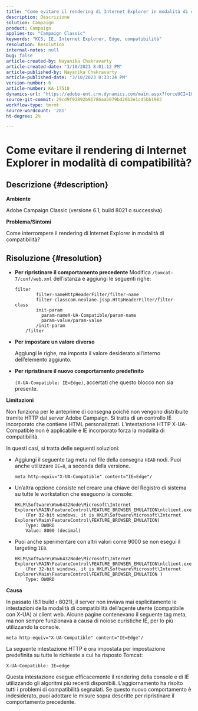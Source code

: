 ```yaml
---
title: "Come evitare il rendering di Internet Explorer in modalità di compatibilità?"
description: Descrizione
solution: Campaign
product: Campaign
applies-to: "Campaign Classic"
keywords: "KCS, IE, Internet Explorer, Edge, compatibilità"
resolution: Resolution
internal-notes: null
bug: false
article-created-by: Nayanika Chakravarty
article-created-date: "3/10/2023 8:01:12 PM"
article-published-by: Nayanika Chakravarty
article-published-date: "3/10/2023 8:33:24 PM"
version-number: 6
article-number: KA-17518
dynamics-url: "https://adobe-ent.crm.dynamics.com/main.aspx?forceUCI=1&pagetype=entityrecord&etn=knowledgearticle&id=f074514c-7ebf-ed11-83ff-6045bd006b3d"
source-git-commit: 29cd9f92892b91786aa5079bd20b3e1cd5bb1983
workflow-type: tm+mt
source-wordcount: '281'
ht-degree: 2%

---
```


# Come evitare il rendering di Internet Explorer in modalità di compatibilità?

## Descrizione {#description}


<b>Ambiente</b>

Adobe Campaign Classic (versione 6.1, build 8021 o successiva)

<b>Problema/Sintomi</b>

Come interrompere il rendering di Internet Explorer in modalità di compatibilità?


## Risoluzione {#resolution}


- <b>Per ripristinare il comportamento precedente</b>
Modifica 
`/tomcat-7/conf/web.xml` dell’istanza e aggiungi le seguenti righe:


   ```
   filter
           filter-nameHttpHeaderFilter/filter-name
           filter-classcom.neolane.jssp.HttpHeaderFilter/filter-    class
           init-param
             param-nameX-UA-Compatible/param-name
             param-value/param-value
           /init-param
       /filter
   ```
- <b>Per impostare un valore diverso</b>

   Aggiungi le righe, ma imposta il valore desiderato all’interno dell’elemento aggiunto.
- <b>Per ripristinare il nuovo comportamento predefinito</b>

   `(X-UA-Compatible: IE=Edge)`, accertati che questo blocco non sia presente.


<b>Limitazioni </b>

Non funziona per le anteprime di consegna poiché non vengono distribuite tramite HTTP dal server Adobe Campaign. Si tratta di un controllo IE incorporato che contiene HTML personalizzati. L’intestazione HTTP X-UA-Compatible non è applicabile e IE incorporato forza la modalità di compatibilità.

In questi casi, si tratta delle seguenti soluzioni:

- Aggiungi il seguente tag meta nel file della consegna `HEAD` nodi. Puoi anche utilizzare `IE=8`, a seconda della versione.<br>

   ```
   meta http-equiv="X-UA-Compatible" content="IE=Edge"/
   ```
- Un’altra opzione consiste nel creare una chiave del Registro di sistema su tutte le workstation che eseguono la console:


   ```
   HKLM\Software\Wow6432Node\Microsoft\Internet Explorer\MAIN\FeatureControl\FEATURE_BROWSER_EMULATION\nlclient.exe
       (For 32-bit windows, it is HKLM\Software\Microsoft\Internet Explorer\Main\FeatureControl\FEATURE_BROWSER_EMULATION)
       Type: DWORD
       Value: 8000 (decimal)
   ```
- Puoi anche sperimentare con altri valori come 9000 se non esegui il targeting `IE8`.


   ```
   HKLM\Software\Wow6432Node\Microsoft\Internet Explorer\MAIN\FeatureControl\FEATURE_BROWSER_EMULATION\nlclient.exe
       (For 32-bit windows, it is HKLM\Software\Microsoft\Internet Explorer\Main\FeatureControl\FEATURE_BROWSER_EMULATION )
       Type: DWORD
   ```


<b>Causa</b>

In passato (6.1 build ‹ 8021), il server non inviava mai esplicitamente le intestazioni della modalità di compatibilità dell’agente utente (compatibile con X-UA) ai client web. Alcune pagine contenevano il seguente tag meta, ma non sempre funzionava a causa di noiose euristiche IE, per lo più utilizzando la console.


```
meta http-equiv="X-UA-Compatible" content="IE=Edge"/
```


La seguente intestazione HTTP è ora impostata per impostazione predefinita su tutte le richieste a cui ha risposto Tomcat:


```
X-UA-Compatible: IE=edge
```


Questa intestazione esegue efficacemente il rendering della console e di IE utilizzando gli algoritmi più recenti disponibili. L’aggiornamento ha risolto tutti i problemi di compatibilità segnalati. Se questo nuovo comportamento è indesiderato, puoi adottare le misure sopra descritte per ripristinare il comportamento precedente.
